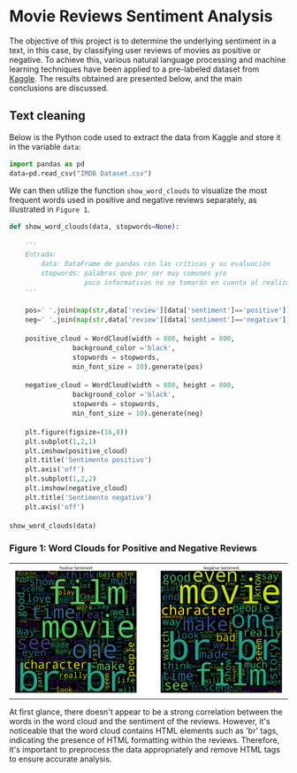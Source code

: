 # Movie Reviews Sentiment Analysis
The objective of this project is to determine the underlying sentiment in a text, in this case, by classifying user reviews of movies as positive or negative. 
To achieve this, various natural language processing and machine learning techniques have been applied to a pre-labeled dataset from <a href="https://www.kaggle.com/datasets/lakshmi25npathi/imdb-dataset-of-50k-movie-reviews/data">Kaggle</a>. 
The results obtained are presented below, and the main conclusions are discussed.

## Text cleaning
Below is the Python code used to extract the data from Kaggle and store it in the variable `data`:

```python
import pandas as pd
data=pd.read_csv("IMDB Dataset.csv")
```
We can then utilize the function `show_word_clouds` to visualize the most frequent words used in positive and negative reviews separately, as illustrated in `Figure 1`.

```python
def show_word_clouds(data, stopwords=None):
    
    '''
    Entrada:
        data: DataFrame de pandas con las críticas y su evaluación
        stopwords: palabras que por ser muy comunes y/o
                   poco informativas no se tomarán en cuenta al realizar la nube
    '''
    
    pos=' '.join(map(str,data['review'][data['sentiment']=='positive']))
    neg=' '.join(map(str,data['review'][data['sentiment']=='negative']))

    positive_cloud = WordCloud(width = 800, height = 800, 
                background_color ='black', 
                stopwords = stopwords, 
                min_font_size = 10).generate(pos) 
    
    negative_cloud = WordCloud(width = 800, height = 800, 
                background_color ='black', 
                stopwords = stopwords, 
                min_font_size = 10).generate(neg) 

    plt.figure(figsize=(16,8))
    plt.subplot(1,2,1)
    plt.imshow(positive_cloud)
    plt.title('Sentimento positivo')
    plt.axis('off')
    plt.subplot(1,2,2)
    plt.imshow(negative_cloud)
    plt.title('Sentimento negativo')
    plt.axis('off')

show_word_clouds(data)
```
### Figure 1: Word Clouds for Positive and Negative Reviews

<table>
  <tr>
    <td><img src="show_word_clouds.png" alt="Figure 1"></td>
  </tr>
</table>

At first glance, there doesn't appear to be a strong correlation between the words in the word cloud and the sentiment of the reviews. However, it's noticeable that the word cloud contains HTML elements such as 'br' tags, indicating the presence of HTML formatting within the reviews. Therefore, it's important to preprocess the data appropriately and remove HTML tags to ensure accurate analysis.


